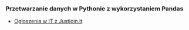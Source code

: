 ### Przetwarzanie danych w Pythonie z wykorzystaniem Pandas


- [Ogłoszenia w IT z Justjoin.it](https://github.com/marianwitkowski/python-data/blob/master/justjoin-parser.ipynb) 
